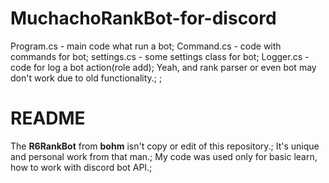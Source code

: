 # MuchachoRankBot-for-discord
Program.cs - main code what run a bot;
Command.cs - code with commands for bot;
settings.cs - some settings class for bot;
Logger.cs - code for log a bot action(role add);
Yeah, and rank parser or even bot may don't work due to old functionality.;
;
# README
The **R6RankBot** from **bohm** isn't copy or edit of this repository.;
It's unique and personal work from that man.;
My code was used only for basic learn, how to work with discord bot API.;
